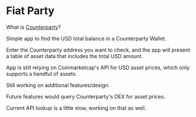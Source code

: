 # Fiat Party

What is [Counterparty](counterparty.io)?

Simple app to find the USD total balance in a Counterparty Wallet.

Enter the Counterparty address you want to check, and the app will present a table of asset data that includes the total USD amount.

App is still relying on Coinmarketcap's API for USD asset prices, which only supports a handful of assets.

Still working on additional features/design.

Future features would query Counterparty's DEX for asset prices.

Current API lookup is a little slow, working on that as well.
